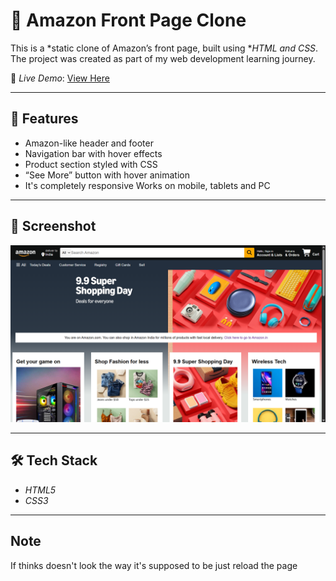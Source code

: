 # 🛒 Amazon Front Page Clone  

This is a *static clone of Amazon’s front page, built using **HTML and CSS*.  
The project was created as part of my web development learning journey.  

🔗 *Live Demo*: [View Here](https://abhihari777.github.io/Amazon-front-page-clone/)  

---

## 📌 Features
- Amazon-like header and footer  
- Navigation bar with hover effects  
- Product section styled with CSS  
- “See More” button with hover animation  
- It's completely responsive Works on mobile, tablets and PC

---

## 📸 Screenshot
![Amazon Clone Screenshot](Screenshot.png)   

---

## 🛠️ Tech Stack
- *HTML5*  
- *CSS3*  

---

## Note

If thinks doesn't look the way it's supposed to be just reload the page

